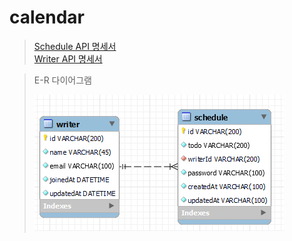 # calendar

> [Schedule API 명세서](ScheduleAPI.md)<br>
> [Writer API 명세서](WriterAPI.md)<br>
>  
>

> E-R 다이어그램
> 
> ![erdimg1.png](src/main/resources/image/erd/erdimg2.png)
> 
> 
